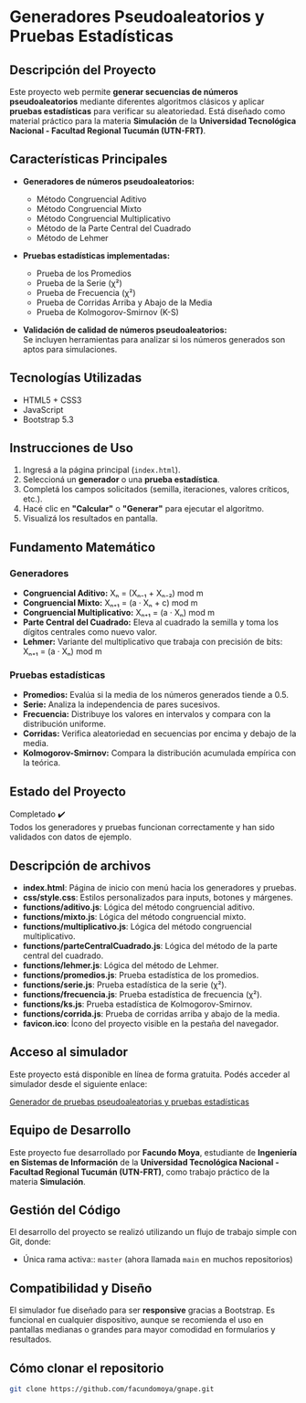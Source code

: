 # Generadores Pseudoaleatorios y Pruebas Estadísticas

## Descripción del Proyecto

Este proyecto web permite **generar secuencias de números pseudoaleatorios** mediante diferentes algoritmos clásicos y aplicar **pruebas estadísticas** para verificar su aleatoriedad. Está diseñado como material práctico para la materia **Simulación** de la **Universidad Tecnológica Nacional - Facultad Regional Tucumán (UTN-FRT)**.

## Características Principales

- **Generadores de números pseudoaleatorios:**
  - Método Congruencial Aditivo
  - Método Congruencial Mixto
  - Método Congruencial Multiplicativo
  - Método de la Parte Central del Cuadrado
  - Método de Lehmer

- **Pruebas estadísticas implementadas:**
  - Prueba de los Promedios
  - Prueba de la Serie (χ²)
  - Prueba de Frecuencia (χ²)
  - Prueba de Corridas Arriba y Abajo de la Media
  - Prueba de Kolmogorov-Smirnov (K-S)

- **Validación de calidad de números pseudoaleatorios:**  
  Se incluyen herramientas para analizar si los números generados son aptos para simulaciones.

## Tecnologías Utilizadas

- HTML5 + CSS3  
- JavaScript  
- Bootstrap 5.3  

## Instrucciones de Uso

1. Ingresá a la página principal (`index.html`).
2. Seleccioná un **generador** o una **prueba estadística**.
3. Completá los campos solicitados (semilla, iteraciones, valores críticos, etc.).
4. Hacé clic en **"Calcular"** o **"Generar"** para ejecutar el algoritmo.
5. Visualizá los resultados en pantalla.

## Fundamento Matemático

### Generadores

- **Congruencial Aditivo:**
Xₙ = (Xₙ₋₁ + Xₙ₋₂) mod m
- **Congruencial Mixto:**
Xₙ₊₁ = (a · Xₙ + c) mod m
- **Congruencial Multiplicativo:**
Xₙ₊₁ = (a · Xₙ) mod m
- **Parte Central del Cuadrado:** Eleva al cuadrado la semilla y toma los dígitos centrales como nuevo valor.
- **Lehmer:** Variante del multiplicativo que trabaja con precisión de bits: Xₙ₊₁ = (a · Xₙ) mod m


### Pruebas estadísticas

- **Promedios:** Evalúa si la media de los números generados tiende a 0.5.  
- **Serie:** Analiza la independencia de pares sucesivos.  
- **Frecuencia:** Distribuye los valores en intervalos y compara con la distribución uniforme.  
- **Corridas:** Verifica aleatoriedad en secuencias por encima y debajo de la media.  
- **Kolmogorov-Smirnov:** Compara la distribución acumulada empírica con la teórica.

## Estado del Proyecto

Completado ✔️  
Todos los generadores y pruebas funcionan correctamente y han sido validados con datos de ejemplo.

## Descripción de archivos

- **index.html**: Página de inicio con menú hacia los generadores y pruebas.  
- **css/style.css**: Estilos personalizados para inputs, botones y márgenes.  
- **functions/aditivo.js**: Lógica del método congruencial aditivo.  
- **functions/mixto.js**: Lógica del método congruencial mixto.  
- **functions/multiplicativo.js**: Lógica del método congruencial multiplicativo.  
- **functions/parteCentralCuadrado.js**: Lógica del método de la parte central del cuadrado.  
- **functions/lehmer.js**: Lógica del método de Lehmer.  
- **functions/promedios.js**: Prueba estadística de los promedios.  
- **functions/serie.js**: Prueba estadística de la serie (χ²).  
- **functions/frecuencia.js**: Prueba estadística de frecuencia (χ²).  
- **functions/ks.js**: Prueba estadística de Kolmogorov-Smirnov.  
- **functions/corrida.js**: Prueba de corridas arriba y abajo de la media.  
- **favicon.ico**: Ícono del proyecto visible en la pestaña del navegador.

## Acceso al simulador
Este proyecto está disponible en línea de forma gratuita.
Podés acceder al simulador desde el siguiente enlace:

[Generador de pruebas pseudoaleatorias y pruebas estadísticas](https://simulaciongnape.netlify.app/)

## Equipo de Desarrollo

Este proyecto fue desarrollado por **Facundo Moya**, estudiante de **Ingeniería en Sistemas de Información** de la **Universidad Tecnológica Nacional - Facultad Regional Tucumán (UTN-FRT)**, como trabajo práctico de la materia **Simulación**.

## Gestión del Código

El desarrollo del proyecto se realizó utilizando un flujo de trabajo simple con Git, donde:

- Única rama activa:: `master` (ahora llamada `main` en muchos repositorios)

## Compatibilidad y Diseño

El simulador fue diseñado para ser **responsive** gracias a Bootstrap. Es funcional en cualquier dispositivo, aunque se recomienda el uso en pantallas medianas o grandes para mayor comodidad en formularios y resultados.

## Cómo clonar el repositorio

```bash
git clone https://github.com/facundomoya/gnape.git
